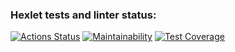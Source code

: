 ### Hexlet tests and linter status:
[![Actions Status](https://github.com/da-solovev/frontend-project-46/actions/workflows/hexlet-check.yml/badge.svg)](https://github.com/da-solovev/frontend-project-46/actions)
[![Maintainability](https://api.codeclimate.com/v1/badges/9f3cba2f3bd3397bcbb2/maintainability)](https://codeclimate.com/github/da-solovev/frontend-project-46/maintainability)
[![Test Coverage](https://api.codeclimate.com/v1/badges/9f3cba2f3bd3397bcbb2/test_coverage)](https://codeclimate.com/github/da-solovev/frontend-project-46/test_coverage)